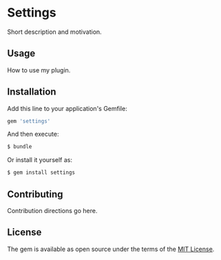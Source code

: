 # Settings
Short description and motivation.

## Usage
How to use my plugin.

## Installation
Add this line to your application's Gemfile:

```ruby
gem 'settings'
```

And then execute:
```bash
$ bundle
```

Or install it yourself as:
```bash
$ gem install settings
```

## Contributing
Contribution directions go here.

## License
The gem is available as open source under the terms of the [MIT License](http://opensource.org/licenses/MIT).
